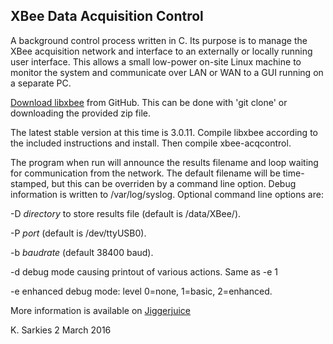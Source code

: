 XBee Data Acquisition Control
-----------------------------

A background control process written in C. Its purpose is to manage the XBee
acquisition network and interface to an externally or locally running user
interface. This allows a small low-power on-site Linux machine to monitor the
system and communicate over LAN or WAN to a GUI running on a separate PC.

[Download libxbee](https://github.com/attie/libxbee3) from GitHub. This can be done with 'git clone' or downloading
the provided zip file.

The latest stable version at this time is 3.0.11. Compile libxbee according to
the included instructions and install. Then compile xbee-acqcontrol.

The program when run will announce the results filename and loop waiting for
communication from the network. The default filename will be time-stamped, but
this can be overriden by a command line option. Debug information is written to
/var/log/syslog. Optional command line options are:

-D _directory_ to store results file (default is /data/XBee/).

-P _port_ (default is /dev/ttyUSB0).

-b _baudrate_ (default 38400 baud).

-d debug mode causing printout of various actions. Same as -e 1

-e enhanced debug mode: level 0=none, 1=basic, 2=enhanced.

More information is available on [Jiggerjuice](http://www.jiggerjuice.info/electronics/projects/XBee-network/xbee-data-acquisition.html)

K. Sarkies
2 March 2016

